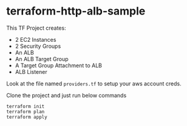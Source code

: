 # terraform-http-alb-sample

This TF Project creates:
- 2 EC2 Instances
- 2 Security Groups
- An ALB
- An ALB Target Group
- A Target Group Attachment to ALB
- ALB Listener


Look at the file named `providers.tf` to setup your aws account creds.

Clone the project and just run below commands
```
terraform init
terraform plan
terraform apply
```
